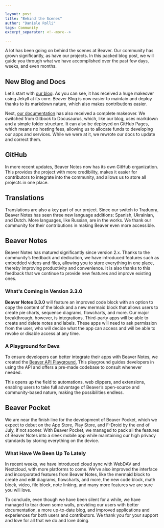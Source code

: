 ```yaml
---

layout: post  
title: "Behind the Scenes"  
author: "Daniele Rolli"  
tags: Community  
excerpt_separator: <!--more-->  

---
```


A lot has been going on behind the scenes at Beaver. Our community has grown significantly, as have our projects. In this packed blog post, we will guide you through what we have accomplished over the past few days, weeks, and even months. <!--more-->  

## New Blog and Docs

Let’s start with [our blog](https://beaver-notes.github.io/Beaver-Blog/). As you can see, it has received a huge makeover using Jekyll at its core. Beaver Blog is now easier to maintain and deploy thanks to its markdown nature, which also makes contributions easier.

Next, [our documentation](https://beaver-notes.github.io/Beaver-Docs) has also received a complete makeover. We switched from Gitbook to Docusaurus, which, like our blog, uses markdown and a simple folder structure. It can also be deployed on GitHub Pages, which means no hosting fees, allowing us to allocate funds to developing our apps and services. While we were at it, we rewrote our docs to update and correct them.

## GitHub

In more recent updates, Beaver Notes now has its own GitHub organization. This provides the project with more credibility, makes it easier for contributors to integrate into the community, and allows us to store all projects in one place.

## Translations

Translations are also a key part of our project. Since our switch to Traduora, Beaver Notes has seen three new language additions: Spanish, Ukrainian, and Dutch. More languages, like Russian, are in the works. We thank our community for their contributions in making Beaver even more accessible.

## Beaver Notes

Beaver Notes has matured significantly since version 2.x. Thanks to the community’s feedback and dedication, we have introduced features such as embedded videos and files, allowing you to store everything in one place, thereby improving productivity and convenience. It is also thanks to this feedback that we continue to provide new features and improve existing ones.

### What's Coming in Version 3.3.0

**Beaver Notes 3.3.0** will feature an improved code block with an option to copy the content of the block and a new mermaid block that allows users to create pie charts, sequence diagrams, flowcharts, and more. Our major breakthrough, however, is integrations. Third-party apps will be able to create and delete notes and labels. These apps will need to ask permission from the user, who will decide what the app can access and will be able to revoke or disable access at any time.

### A Playground for Devs

To ensure developers can better integrate their apps with Beaver Notes, we created the [Beaver API Playground.](https://github.com/Beaver-Notes/Beaver-API-playground) This playground guides developers in using the API and offers a pre-made codebase to consult whenever needed.

This opens up the field to automations, web clippers, and extensions, enabling users to take full advantage of Beaver’s open-source and community-based nature, making the possibilities endless.

## Beaver Pocket

We are near the finish line for the development of Beaver Pocket, which we expect to debut on the App Store, Play Store, and F-Droid by the end of July, if not sooner. With Beaver Pocket, we managed to pack all the features of Beaver Notes into a sleek mobile app while maintaining our high privacy standards by storing everything on the device.

### What Have We Been Up To Lately

In recent weeks, we have introduced cloud sync with WebDAV and Nextcloud, with more platforms to come. We've also improved the interface and incorporated features from Beaver Notes, like the mermaid block to create and edit diagrams, flowcharts, and more, the new code block, math block, video, file block, note linking, and many more features we are sure you will love.

To conclude, even though we have been silent for a while, we have managed to tear down some walls, providing our users with better documentation, a more up-to-date blog, and improved applications and experiences for both users and contributors. We thank you for your support and love for all that we do and love doing.